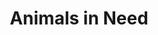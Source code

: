 ---
title: "Animals in Need"
url: /castell-newydd-emlyn-newcastle-emlyn/animals-in-need/
shop: charity
---